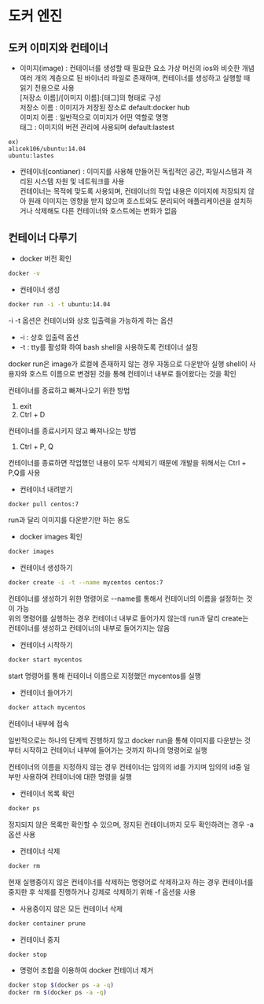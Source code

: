 # 도커 엔진
## 도커 이미지와 컨테이너
- 이미지(image) : 컨테이너를 생성할 때 필요한 요소 가상 머신의 ios와 비슷한 개념  
여러 개의 계층으로 된 바이너리 파일로 존재하며, 컨테이너를 생성하고 실행할 때 읽기 전용으로 사용  
[저장소 이름]/[이미지 이름]:[태그]의 형태로 구성  
저장소 이름 : 이미지가 저장된 장소로 default:docker hub  
이미지 이름 : 일반적으로 이미지가 어떤 역할로 명명  
태그 : 이미지의 버전 관리에 사용되며 default:lastest  
```
ex)
alicek106/ubuntu:14.04
ubuntu:lastes
```
- 컨테이너(contianer) : 이미지를 사용해 만들어진 독립적인 공간, 파일시스템과 격리된 시스템 자원 및 네트워크를 사용  
컨테이너는 목적에 맞도록 사용되며, 컨테이너의 작업 내용은 이미지에 저장되지 않아 원래 이미지는 영향을 받지 않으며 호스트와도 분리되어 애플리케이션을 설치하거나 삭제해도 다른 컨테이너와 호스트에는 변화가 없음  

## 컨테이너 다루기
- docker 버전 확인
```bash
docker -v
```
- 컨테이너  생성  
```bash
docker run -i -t ubuntu:14.04
```
-i -t 옵션은 컨테이너와 상호 입출력을 가능하게 하는 옵션  
- -i : 상호 입출력 옵션 
- -t : tty를 활성화 하여 bash shell을 사용하도록 컨테이너 설정  

docker run은 image가 로컬에 존재하지 않는 경우 자동으로 다운받아 실행
shell이 사용자와 호스트 이름으로 변경된 것을 통해 컨테이너 내부로 들어왔다는 것을 확인  

컨테이너를 종료하고 빠져나오기 위한 방법
1. exit
2. Ctrl + D

컨테이너를 종료시키지 않고 빠져나오는 방법
1. Ctrl + P, Q

컨테이너를 종료하면 작업했던 내용이 모두 삭제되기 때문에 개발을 위해서는 Ctrl + P,Q를 사용  

- 컨테이너 내려받기
```bash
docker pull centos:7
```
run과 달리 이미지를 다운받기만 하는 용도  

- docker images 확인
```bash
docker images
```

- 컨테이너 생성하기
```bash
docker create -i -t --name mycentos centos:7
```
컨테이너를 생성하기 위한 명령어로 --name를 통해서 컨테이너의 이름을 설정하는 것이 가능  
위의 명령어를 실행하는 경우 컨테이너 내부로 들어가지 않는데 run과 달리 create는 컨테이너를 생성하고 컨테이너의 내부로 들어가지는 않음  

- 컨테이너 시작하기
```bash
docker start mycentos
```
start 명령어를 통해 컨테이너 이름으로 지정했던 mycentos를 실행

- 컨테이너 들어가기
```bash
docker attach mycentos
```
컨테이너 내부에 접속  

일반적으로는 하나의 단계씩 진행하지 않고 docker run을 통해 이미지를 다운받는 것부터 시작하고 컨테이너 내부에 들어가는 것까지 하나의 명령어로 실행  

컨테이너의 이름을 지정하지 않는 경우 컨테이너는 임의의 id를 가지며 임의의 id중 일부만 사용하여 컨테이너에 대한 명령을 실행  

- 컨테이너 목록 확인
```bash
docker ps
```
정지되지 않은 목록만 확인할 수 있으며, 정지된 컨테이너까지 모두 확인하려는 경우 -a 옵션 사용

- 컨테이너 삭제
```bash
docker rm
```
현재 실행중이지 않은 컨테이너를 삭제하는 명령어로 삭제하고자 하는 경우 컨테이너를 중지한 후 삭제를 진행하거나 강제로 삭제하기 위해 -f 옵션을 사용

- 사용중이지 않은 모든 컨테이너 삭제
```bash
docker container prune
```

- 컨테이너 중지
```bash
docker stop
```

- 명령어 조합을 이용하여 docker 컨테이너 제거
```bash
docker stop $(docker ps -a -q)
docker rm $(docker ps -a -q)
```
